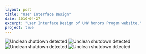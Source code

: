 ```yaml
---
layout: post
title: "User Interface Design"
date: 2016-04-27
excerpt: "User Interface Design of UMW honors Progam website."
project: true
---
```


![Unclean shutdown detected](//lailashaikh.github.io/assets/img/Register.PNG)
![Unclean shutdown detected](//lailashaikh.github.io/assets/img/Rename.PNG)
![Unclean shutdown detected](//lailashaikh.github.io/assets/img/RoomVerification.PNG)
![Unclean shutdown detected](//lailashaikh.github.io/assets/img/SearchMessages.PNG)
